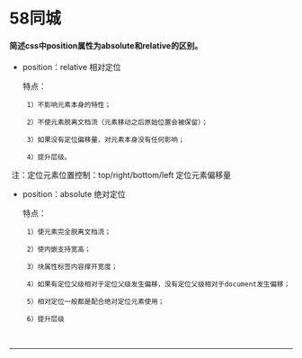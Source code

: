 # 58同城

#### 简述css中position属性为absolute和relative的区别。

- position：relative  相对定位

  特点：
  
       1）不影响元素本身的特性；
       
       2）不使元素脱离文档流（元素移动之后原始位置会被保留）；
       
       3）如果没有定位偏移量，对元素本身没有任何影响；
       
       4）提升层级。
       
  注：定位元素位置控制：top/right/bottom/left  定位元素偏移量
  
- position：absolute  绝对定位

  特点：
  
       1）使元素完全脱离文档流；
       
       2）使内嵌支持宽高；
       
       3）块属性标签内容撑开宽度；
       
       4）如果有定位父级相对于定位父级发生偏移，没有定位父级相对于document发生偏移；
       
       5）相对定位一般都是配合绝对定位元素使用；
       
       6）提升层级
       
- - -

